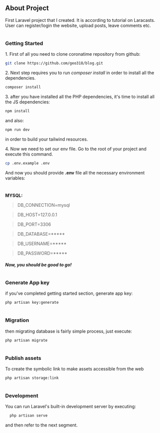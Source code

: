 ## About Project

First Laravel project that I created. It is according to tutorial on Laracasts.
User can register/login the website, upload posts, leave comments etc.


#
### Getting Started
1\. First of all you need to clone coronatime repository from github:
```sh
git clone https://github.com/geo318/blog.git
```

2\. Next step requires you to run *composer install* in order to install all the dependencies.
```sh
composer install
```

3\. after you have installed all the PHP dependencies, it's time to install all the JS dependencies:
```sh
npm install
```

and also:
```sh
npm run dev
```
in order to build your tailwind resources.

4\. Now we need to set our env file. Go to the root of your project and execute this command.
```sh
cp .env.example .env
```
And now you should provide **.env** file all the necessary environment variables:

#
**MYSQL:**
>DB_CONNECTION=mysql

>DB_HOST=127.0.0.1

>DB_PORT=3306

>DB_DATABASE=*****

>DB_USERNAME=*****

>DB_PASSWORD=*****

##### Now, you should be good to go!


#
### Generate App key
if you've completed getting started section, generate app key:
```sh
php artisan key:generate
```

#
### Migration
then migrating database is fairly simple process, just execute:
```sh
php artisan migrate
```

#
### Publish assets
To create the symbolic link to make assets accessible from the web
```sh
php artisan storage:link
```

#
### Development

You can run Laravel's built-in development server by executing:

```sh
  php artisan serve
```
and then refer to the next segment.

#
